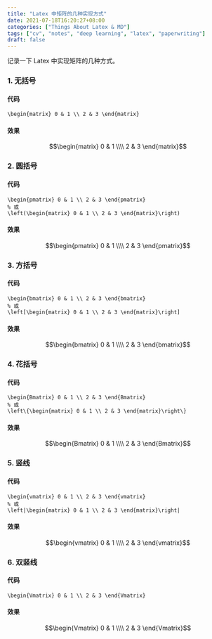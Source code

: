 ```yaml
---
title: "Latex 中矩阵的几种实现方式"
date: 2021-07-18T16:20:27+08:00
categories: ["Things About Latex & MD"]
tags: ["cv", "notes", "deep learning", "latex", "paperwriting"]
draft: false
---
```


记录一下 Latex 中实现矩阵的几种方式。  

### 1. 无括号

#### 代码

```
\begin{matrix} 0 & 1 \\ 2 & 3 \end{matrix}
```

#### 效果

$$\begin{matrix} 0 & 1 \\\\ 2 & 3 \end{matrix}$$

### 2. 圆括号

#### 代码

```
\begin{pmatrix} 0 & 1 \\ 2 & 3 \end{pmatrix}
% 或
\left(\begin{matrix} 0 & 1 \\ 2 & 3 \end{matrix}\right)
```

#### 效果

$$\begin{pmatrix} 0 & 1 \\\\ 2 & 3 \end{pmatrix}$$

### 3. 方括号

#### 代码

```
\begin{bmatrix} 0 & 1 \\ 2 & 3 \end{bmatrix}
% 或
\left[\begin{matrix} 0 & 1 \\ 2 & 3 \end{matrix}\right]
```

#### 效果

$$\begin{bmatrix} 0 & 1 \\\\ 2 & 3 \end{bmatrix}$$

### 4. 花括号

#### 代码

```
\begin{Bmatrix} 0 & 1 \\ 2 & 3 \end{Bmatrix}
% 或
\left\{\begin{matrix} 0 & 1 \\ 2 & 3 \end{matrix}\right\}
```

#### 效果

$$\begin{Bmatrix} 0 & 1 \\\\ 2 & 3 \end{Bmatrix}$$

### 5. 竖线 

#### 代码

```
\begin{vmatrix} 0 & 1 \\ 2 & 3 \end{vmatrix}
% 或
\left|\begin{matrix} 0 & 1 \\ 2 & 3 \end{matrix}\right|
```

#### 效果

$$\begin{vmatrix} 0 & 1 \\\\ 2 & 3 \end{vmatrix}$$

### 6. 双竖线 

#### 代码

```
\begin{Vmatrix} 0 & 1 \\ 2 & 3 \end{Vmatrix}
```

#### 效果

$$\begin{Vmatrix} 0 & 1 \\\\ 2 & 3 \end{Vmatrix}$$
